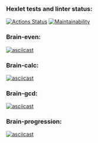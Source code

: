 ### Hexlet tests and linter status:
[![Actions Status](https://github.com/Antipoop/frontend-project-44/workflows/hexlet-check/badge.svg)](https://github.com/Antipoop/frontend-project-44/actions)
[![Maintainability](https://api.codeclimate.com/v1/badges/48b959917d87c3bbf6e4/maintainability)](https://codeclimate.com/github/Antipoop/frontend-project-44/maintainability)
### Brain-even:
[![asciicast](https://asciinema.org/a/aGjwAbn8gMdO7TGtqTlDozGTf.svg)](https://asciinema.org/a/aGjwAbn8gMdO7TGtqTlDozGTf)
### Brain-calc:
[![asciicast](https://asciinema.org/a/DOfspStIXUKqrsW08iQs5veaK.svg)](https://asciinema.org/a/DOfspStIXUKqrsW08iQs5veaK)
### Brain-gcd:
[![asciicast](https://asciinema.org/a/kXrXDctd085awVdVcfTo41sVk.svg)](https://asciinema.org/a/kXrXDctd085awVdVcfTo41sVk)
### Brain-progression:
[![asciicast](https://asciinema.org/a/YHlWDOnAF6Ddk6TA8YZbaNQDC.svg)](https://asciinema.org/a/YHlWDOnAF6Ddk6TA8YZbaNQDC)
